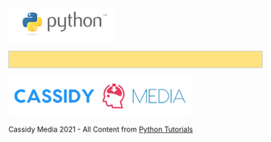 ![Python Logo](./assets/python-logo.png)


<pre style="background-color: #FFE37F; border: 1px solid #C4C4C4;"><code class="py">
	
</code></pre>

![CassidyMedia Logo](./assets/wallpaper_without_slogan2.png)

Cassidy Media 2021 - All Content from [Python Tutorials](https://docs.python.org/3/tutorial/index.html)